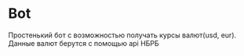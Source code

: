 # Bot
Простенький бот с возможностью получать курсы валют(usd, eur). Данные валют берутся с помощью api НБРБ
